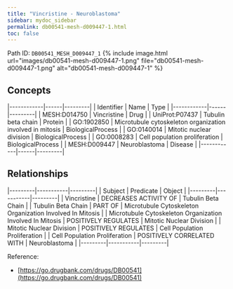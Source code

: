 ```yaml
---
title: "Vincristine - Neuroblastoma"
sidebar: mydoc_sidebar
permalink: db00541-mesh-d009447-1.html
toc: false 
---
```



Path ID: `DB00541_MESH_D009447_1`
{% include image.html url="images/db00541-mesh-d009447-1.png" file="db00541-mesh-d009447-1.png" alt="db00541-mesh-d009447-1" %}

## Concepts

|------------|------|---------|
| Identifier | Name | Type    |
|------------|------|---------|
| MESH:D014750 | Vincristine | Drug |
| UniProt:P07437 | Tubulin beta chain | Protein |
| GO:1902850 | Microtubule cytoskeleton organization involved in mitosis | BiologicalProcess |
| GO:0140014 | Mitotic nuclear division | BiologicalProcess |
| GO:0008283 | Cell population proliferation | BiologicalProcess |
| MESH:D009447 | Neuroblastoma | Disease |
|------------|------|---------|

## Relationships

|---------|-----------|---------|
| Subject | Predicate | Object  |
|---------|-----------|---------|
| Vincristine | DECREASES ACTIVITY OF | Tubulin Beta Chain |
| Tubulin Beta Chain | PART OF | Microtubule Cytoskeleton Organization Involved In Mitosis |
| Microtubule Cytoskeleton Organization Involved In Mitosis | POSITIVELY REGULATES | Mitotic Nuclear Division |
| Mitotic Nuclear Division | POSITIVELY REGULATES | Cell Population Proliferation |
| Cell Population Proliferation | POSITIVELY CORRELATED WITH | Neuroblastoma |
|---------|-----------|---------|

Reference: 
  - [https://go.drugbank.com/drugs/DB00541](https://go.drugbank.com/drugs/DB00541)
